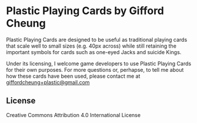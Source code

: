 Plastic Playing Cards by Gifford Cheung
====
Plastic Playing Cards are designed to be useful as traditional playing cards that scale well to small sizes (e.g. 40px across) while still retaining the important symbols for cards such as one-eyed Jacks and suicide Kings. 

Under its licensing, I welcome game developers to use Plastic Playing Cards for their own purposes. For more questions or, perhapse, to tell me about how these cards have been used, please contact me at giffordcheung+plastic@gmail.com

License
----
Creative Commons Attribution 4.0 International License

